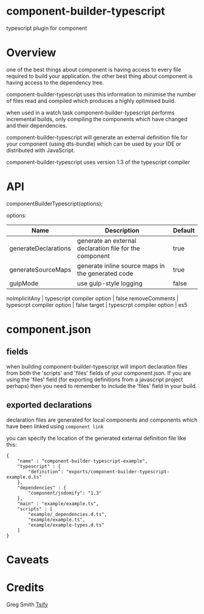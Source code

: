 component-builder-typescript
============================

typescript plugin for component

# Overview #

one of the best things about component is having access to every file required to
build your application. the other best thing about component is having access to the
dependency tree. 

component-builder-typescript uses this information to minimise the number of files read
and compiled which produces a highly optimised build.

when used in a watch task component-builder-typescript performs incremental builds, 
only compiling the components which have changed and their dependencies.

component-builder-typescript  will generate an external definition file for your component
(using dts-bundle) which can be used by your IDE or distributed with JavaScript.

component-builder-typescript uses version 1.3 of the typescript compiler

# API #

componentBuilderTypescript(options);

options:

Name         			| Description												| Default
------------------------|-----------------------------------------------------------|-----------
generateDeclarations	| generate an external declaration file for the component 	| true
generateSourceMaps		| generate inline source maps in the generated code 		| true
gulpMode				| use gulp-style logging									| false

noImplicitAny			| typescript compiler option 								| false
removeComments			| typescrpt compiler option							 		| false
target					| typescrpt compiler option									| es5

# component.json #

## fields ##
when building component-builder-typescript will import declaration files from both 
the 'scripts' and 'files' fields of your component.json. If you are using the 'files'
field (for exporting definitions from a javascript project perhaps) then you need to 
remember to include the 'files' field in your build.

## exported declarations ##
declaration files are generated for local components and components which have been linked using
`component link`

you can specify the location of the generated external definition file like this:

```
{
    "name" : "component-builder-typescript-example",
    "typescript" : {
        "definition": "exports/component-builder-typescript-example.d.ts"
    },
    "dependencies" : {
        "component/jsdomify": "1.3"
    },
    "main" : "example/example.ts",
    "scripts" : [
        "example/_dependencies.d.ts",
        "example/example.ts",
        "example/example-types.d.ts"  
    ]
}
```

# Caveats #



# Credits #

Greg Smith [Tsify](https://github.com/smrq/tsify)

